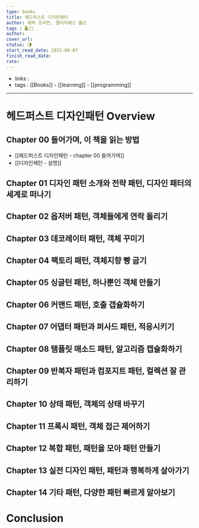 ```yaml
---
type: books
title: 헤드퍼스트 디자인패터
author: 에릭 프리먼, 엘리자베스 롭슨
tags : 🖥️/📔
author: 
cover_url: 
status: 🌗
start_read_date: 2022-06-07
finish_read_date: 
rate: 
---
```



- links : 
- tags : [[Books]] - [[learning]] - [[programming]]

---

# 헤드퍼스트 디자인패턴 Overview

## Chapter 00 들어가며, 이 책을 읽는 방법
- [[헤드퍼스트 디자인패턴 - chapter 00 들어가며]]
- [[디자인패턴 - 설명]]

## Chapter 01 디자인 패턴 소개와 전략 패턴, 디자인 패터의 세계로 떠나기

## Chapter 02 옵저버 패턴, 객체들에게 연락 돌리기

## Chapter 03 데코레이터 패턴, 객체 꾸미기

## Chapter 04 팩토리 패턴, 객체지향 빵 굽기

## Chapter 05 싱글턴 패턴, 하나뿐인 객체 만들기

## Chapter 06 커맨드 패턴, 호출 갭슐화하기

## Chapter 07 어댑터 패턴과 퍼사드 패턴, 적응시키기

## Chapter 08 탬플릿 매소드 패턴, 알고리즘 캡슐화하기

## Chapter 09 반복자 패턴과 컴포지트 패턴, 컬렉션 잘 관리하기

## Chapter 10 상태 패턴, 객체의 상태 바꾸기

## Chapter 11 프록시 패턴, 객체 접근 제어하기

## Chapter 12 복합 패턴, 패턴을 모아 패턴 만들기

## Chapter 13 실전 디자인 패턴, 패턴과 행복하게 살아가기

## Chapter 14 기타 패턴, 다양한 패턴 빠르게 알아보기

# Conclusion

